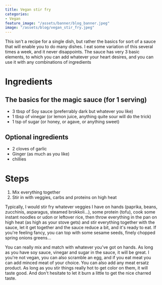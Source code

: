 ```yaml
---
title: Vegan stir fry
categories:
- Vegan
feature_image: "/assets/banner/blog_banner.jpeg"
image: "/assets/blog/vegan_stir_fry.jpeg"
---
```


This isn't a recipe for a single dish, but rather the basics for sort of a sauce that will enable you to do many dishes. I eat some variation of this several times a week, and it never disappoints. The sauce has very 3 basic elements, to which you can add whatever your heart desires, and you can use it with any combinations of ingredients

<!-- more -->

# Ingredients

## The basics for the magic sauce (for 1 serving)
- 3 tbsp of Soy sauce (preferrably dark but whatever you like)
- 1 tbsp of vinegar (or lemon juice, anything quite sour will do the trick)
- 1 tsp of sugar (or honey, or agave, or anything sweet)

## Optional ingredients
- 2 cloves of garlic
- Ginger (as much as you like)
- chillies

# Steps
1. Mix everything together
2. Stir in with veggies, carbs and proteins on high heat 

Typically, I would stir fry whatever veggies I have on hands (paprika, beans, zucchinis, asparagus, steamed brokkoli...), some protein (tofu), cook some instant noodles or udon or leftover rice, then throw everything in the pan on high heat (as high as your stove gets) and stir everything together with the sauce, let it get together and the sauce reduce a bit, and it's ready to eat. If you're feeling fancy, you can top with some sesame seeds, finely chopped spring onions greens...

You can really mix and match with whatever you've got on hands. As long as you have soy sauce, vinegar and sugar in the sauce, it will be great. I you're not vegan, you can also scramble an egg, and if you eat meat you can add minced meat of your choice. You can also add any meat ersatz product. As long as you stir things really hot to get color on them, it will taste good. And don't hesitate to let it burn a little to get the nice charred taste.
